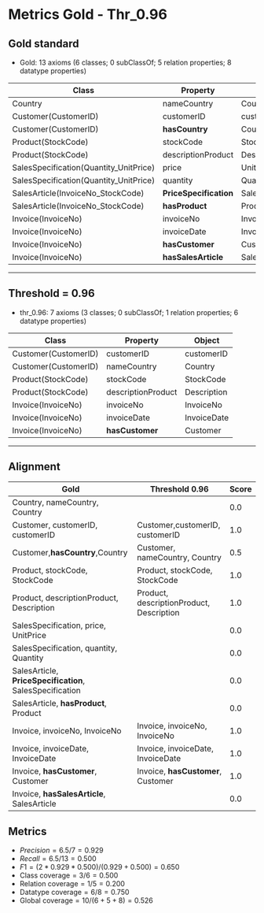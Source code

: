# Metrics Gold - Thr_0.96

## Gold standard

* Gold: 13 axioms (6 classes; 0 subClassOf; 5 relation properties; 8 datatype properties)
  
|Class|Property|Object|
|-----|---------|------|
|Country|nameCountry|Country|
|Customer(CustomerID)|customerID|customerID|
|Customer(CustomerID)|**hasCountry**|Country|
|Product(StockCode)|stockCode|StockCode|
|Product(StockCode)|descriptionProduct|Description|
|SalesSpecification(Quantity_UnitPrice)|price|UnitPrice|
|SalesSpecification(Quantity_UnitPrice)|quantity|Quantity|
|SalesArticle(InvoiceNo_StockCode)|**PriceSpecification**|SalesSpecification|
|SalesArticle(InvoiceNo_StockCode)|**hasProduct**|Product|
|Invoice(InvoiceNo)|invoiceNo|InvoiceNo|
|Invoice(InvoiceNo)|invoiceDate|InvoiceDate|
|Invoice(InvoiceNo)|**hasCustomer**|Customer|
|Invoice(InvoiceNo)|**hasSalesArticle**|SalesArticle|

-----------------------------------------------------

## Threshold = 0.96

* thr_0.96: 7 axioms (3 classes; 0 subClassOf; 1 relation properties; 6 datatype properties)
  
|Class|Property|Object|
|-----|---------|------|
|Customer(CustomerID)|customerID|customerID|
|Customer(CustomerID)|nameCountry|Country|
|Product(StockCode)|stockCode|StockCode|
|Product(StockCode)|descriptionProduct|Description|
|Invoice(InvoiceNo)|invoiceNo|InvoiceNo|
|Invoice(InvoiceNo)|invoiceDate|InvoiceDate|
|Invoice(InvoiceNo)|**hasCustomer**|Customer|

-----------------------------------------------------

## Alignment

|Gold | Threshold 0.96|Score|
|-----|--------------|-----|
|Country, nameCountry, Country||0.0|
|Customer, customerID, customerID|Customer,customerID, customerID|1.0|
|Customer,**hasCountry**,Country|Customer, nameCountry, Country|0.5|
|Product, stockCode, StockCode|Product, stockCode, StockCode|1.0|
|Product, descriptionProduct, Description|Product, descriptionProduct, Description|1.0|
|SalesSpecification, price, UnitPrice||0.0|
|SalesSpecification, quantity, Quantity||0.0|
|SalesArticle, **PriceSpecification**, SalesSpecification||0.0|
|SalesArticle, **hasProduct**, Product||0.0|
|Invoice, invoiceNo, InvoiceNo|Invoice, invoiceNo, InvoiceNo|1.0|
|Invoice, invoiceDate, InvoiceDate|Invoice, invoiceDate, InvoiceDate|1.0|
|Invoice, **hasCustomer**, Customer|Invoice, **hasCustomer**, Customer|1.0|
|Invoice, **hasSalesArticle**, SalesArticle||0.0|

## Metrics

* $Precision = 6.5 / 7 = 0.929$
* $Recall = 6.5 / 13 = 0.500$
* $F1 = (2 * 0.929 * 0.500) / (0.929 + 0.500) = 0.650$
* $\text{Class coverage} = 3 / 6 = 0.500$
* $\text{Relation coverage} = 1 / 5 = 0.200$
* $\text{Datatype coverage} = 6 / 8 = 0.750$
* $\text{Global coverage} = 10 / (6 + 5 + 8) = 0.526$
